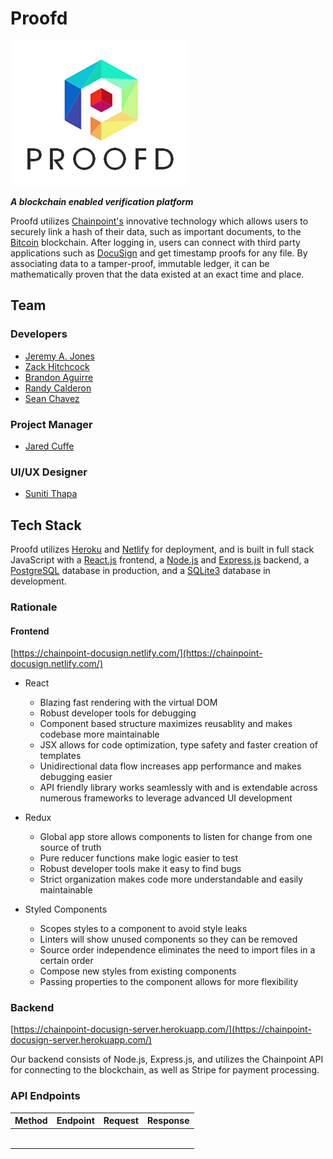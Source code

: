 # Proofd

![Proofd Logo](/client/src/assets/Proofd_3.png)

**_A blockchain enabled verification platform_**

Proofd utilizes [Chainpoint's](https://chainpoint.org/) innovative technology which allows users to securely link a hash of their data, such as important documents, to the [Bitcoin](https://bitcoin.org/en/) blockchain. After logging in, users can connect with third party applications such as [DocuSign](https://www.docusign.com/) and get timestamp proofs for any file. By associating data to a tamper-proof, immutable ledger, it can be mathematically proven that the data existed at an exact time and place.

## Team

### Developers

- [Jeremy A. Jones](https://github.com/crypto-jones)
- [Zack Hitchcock](https://github.com/zackhitch)
- [Brandon Aguirre](https://github.com/DirupT)
- [Randy Calderon](https://github.com/RandyCalderon)
- [Sean Chavez](https://github.com/seanchavez)

### Project Manager

- [Jared Cuffe](https://github.com/jcuffe)

### UI/UX Designer

- [Suniti Thapa](https://www.linkedin.com/in/suniti-thapa-10688355/)

## Tech Stack

Proofd utilizes [Heroku](https://www.heroku.com/) and [Netlify](https://www.netlify.com/) for deployment, and is built in full stack JavaScript with a [React.js](https://reactjs.org/) frontend, a [Node.js](https://nodejs.org/en/) and [Express.js](https://expressjs.com/) backend, a [PostgreSQL](https://www.postgresql.org) database in production, and a [SQLite3](https://www.sqlite.org/index.html) database in development.

### Rationale

#### Frontend

[https://chainpoint-docusign.netlify.com/](https://chainpoint-docusign.netlify.com/)

- React

  - Blazing fast rendering with the virtual DOM
  - Robust developer tools for debugging
  - Component based structure maximizes reusablity and makes codebase more maintainable
  - JSX allows for code optimization, type safety and faster creation of templates
  - Unidirectional data flow increases app performance and makes debugging easier
  - API friendly library works seamlessly with and is extendable across numerous frameworks to leverage advanced UI development

- Redux

  - Global app store allows components to listen for change from one source of truth
  - Pure reducer functions make logic easier to test
  - Robust developer tools make it easy to find bugs
  - Strict organization makes code more understandable and easily maintainable

- Styled Components
  - Scopes styles to a component to avoid style leaks
  - Linters will show unused components so they can be removed
  - Source order independence eliminates the need to import files in a certain order
  - Compose new styles from existing components
  - Passing properties to the component allows for more flexibility

### Backend

[https://chainpoint-docusign-server.herokuapp.com/](https://chainpoint-docusign-server.herokuapp.com/)

Our backend consists of Node.js, Express.js, and utilizes the Chainpoint API for connecting to the blockchain, as well as Stripe for payment processing.

### API Endpoints

| Method | Endpoint | Request | Response |
| ------ | -------- | ------- | -------- |
|        |          |         |          |
|        |          |         |          |
|        |          |         |          |
|        |          |         |          |
|        |          |         |          |
|        |          |         |          |
